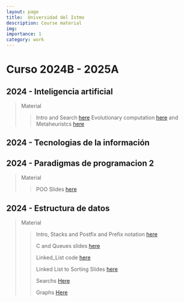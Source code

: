 ```yaml
---
layout: page
title:  Universidad del Istmo 
description: Course material
img: 
importance: 1
category: work
---
```


# Curso 2024B - 2025A

## 2024 - Inteligencia artificial
>
>Material
>>Intro and Search [here](/assets/pdf/Inteligencia_artificial_I.pdf)
>>Evolutionary computation [here](/assets/pdf/CEVO.pdf) and Metaheuristcs  [here](/assets/pdf/MetaH.pdf)
>>
>

## 2024 - Tecnologias de la información

## 2024 - Paradigmas de programacion 2
>
>Material
>>POO Slides [here](/assets/pdf/PPII.pdf)
>

## 2024 - Estructura de datos

>Material
>> Intro, Stacks and Postfix and Prefix notation [here](/assets/pdf/EdC1.pdf)
>>
>> C and Queues slides [here](/assets/pdf/ED.pdf)
>>
>> Linked_List code [here](/assets/Code/Linked_List.c)
>>
>> Linked List to Sorting Slides [here](/assets/pdf/ED2.pdf)
>>
>> Searchs [Here](/assets/pdf/ED3.pdf)
>>
>> Graphs [Here]()
>> 
